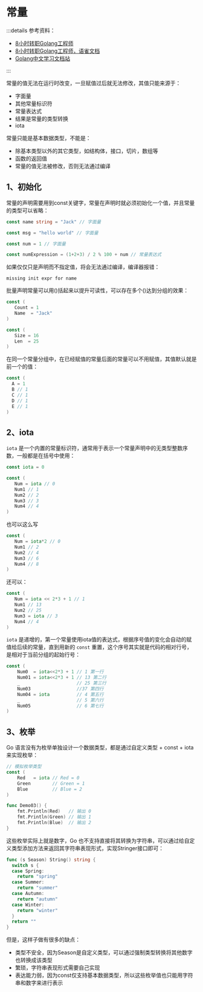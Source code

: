 # 常量

:::details 参考资料：

- [8小时转职Golang工程师](https://www.bilibili.com/video/BV1gf4y1r79E)
- [8小时转职Golang工程师，语雀文档](https://www.yuque.com/aceld/mo95lb)
- [Golang中文学习文档站](https://golang.halfiisland.com/)

:::

常量的值无法在运行时改变，一旦赋值过后就无法修改，其值只能来源于：

- 字面量
- 其他常量标识符
- 常量表达式
- 结果是常量的类型转换
- iota

常量只能是基本数据类型，不能是：

- 除基本类型以外的其它类型，如结构体，接口，切片，数组等
- 函数的返回值
- 常量的值无法被修改，否则无法通过编译

## 1、初始化

常量的声明需要用到const关键字，常量在声明时就必须初始化一个值，并且常量的类型可以省略：

````go
const name string = "Jack" // 字面量

const msg = "hello world" // 字面量

const num = 1 // 字面量

const numExpression = (1+2+3) / 2 % 100 + num // 常量表达式
````

如果仅仅只是声明而不指定值，将会无法通过编译，编译器报错：

````
missing init expr for name
````

批量声明常量可以用()括起来以提升可读性，可以存在多个()达到分组的效果：

````go
const (
   Count = 1
   Name  = "Jack"
)

const (
   Size = 16
   Len  = 25
)
````

在同一个常量分组中，在已经赋值的常量后面的常量可以不用赋值，其值默认就是前一个的值：

````go
const (
  A = 1
  B // 1
  C // 1
  D // 1
  E // 1
)
````

## 2、iota

`iota` 是一个内置的常量标识符，通常用于表示一个常量声明中的无类型整数序数，一般都是在括号中使用：

````go
const iota = 0
````

````go
const (
   Num = iota // 0
   Num1 // 1
   Num2 // 2
   Num3 // 3
   Num4 // 4
)
````

也可以这么写

````go
const (
   Num = iota*2 // 0
   Num1 // 2
   Num2 // 4
   Num3 // 6
   Num4 // 8
)
````

还可以：

````go
const (
   Num = iota << 2*3 + 1 // 1
   Num1 // 13
   Num2 // 25
   Num3 = iota // 3
   Num4 // 4
)
````

`iota` 是递增的，第一个常量使用iota值的表达式，根据序号值的变化会自动的赋值给后续的常量，直到用新的 `const`
重置，这个序号其实就是代码的相对行号，是相对于当前分组的起始行号：

````go
const (
	Num0  = iota<<2*3 + 1 // 1 第一行
	Num01 = iota<<2*3 + 1 // 13 第二行
	_                     // 25 第三行
	Num03                 //37 第四行
	Num04 = iota          // 4 第五行
	_                     // 5 第六行
	Num05                 // 6 第七行
)
````

## 3、枚举

Go 语言没有为枚举单独设计一个数据类型，都是通过自定义类型 + const + iota 来实现枚举：

````go
// 模拟枚举类型
const (
	Red   = iota // Red = 0
	Green        // Green = 1
	Blue         // Blue = 2
)

func Demo03() {
	fmt.Println(Red)   // 输出 0
	fmt.Println(Green) // 输出 1
	fmt.Println(Blue)  // 输出 2
}
````

这些枚举实际上就是数字，Go 也不支持直接将其转换为字符串，可以通过给自定义类型添加方法来返回其字符串表现形式，实现Stringer接口即可：

````go
func (s Season) String() string {
  switch s {
  case Spring:
    return "spring"
  case Summer:
    return "summer"
  case Autumn:
    return "autumn"
  case Winter:
    return "winter"
  }
  return ""
}
````

但是，这样子做有很多的缺点：

- 类型不安全，因为Season是自定义类型，可以通过强制类型转换将其他数字也转换成该类型
- 繁琐，字符串表现形式需要自己实现
- 表达能力弱，因为const仅支持基本数据类型，所以这些枚举值也只能用字符串和数字来进行表示